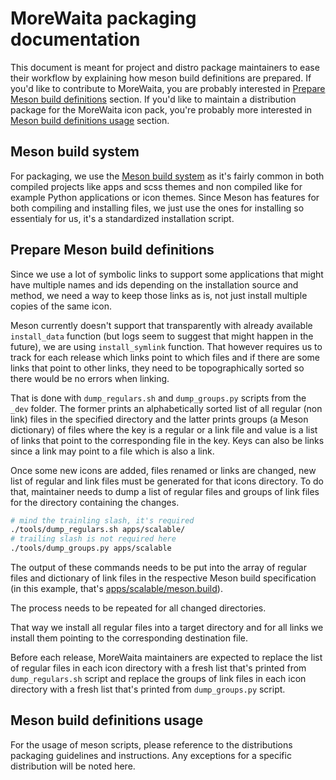 # MoreWaita packaging documentation

This document is meant for project and distro package maintainers to ease
their workflow by explaining how meson build definitions are prepared. If
you'd like to contribute to MoreWaita, you are probably interested in
[Prepare Meson build definitions](#prepare-meson-build-definitions) section.
If you'd like to maintain a distribution package for the MoreWaita icon pack,
you're probably more interested in
[Meson build definitions usage](#meson-build-definitions-usage) section.

## Meson build system

For packaging, we use the [Meson build system](https://mesonbuild.com)
as it's fairly common in both compiled projects like apps and scss themes
and non compiled like for example Python applications or icon themes.
Since Meson has features for both compiling and installing files, we just use the
ones for installing so essentialy for us, it's a standardized installation script.

## Prepare Meson build definitions

Since we use a lot of symbolic links to support some applications that
might have multiple names and ids depending on the installation source
and method, we need a way to keep those links as is, not
just install multiple copies of the same icon.

Meson currently doesn't support that transparently with already available
`install_data` function (but logs seem to suggest that might happen in the
future), we are using `install_symlink` function. That however requires
us to track for each release which links point to which files and if there are
some links that point to other links, they need to be topographically sorted
so there would be no errors when linking.

That is done with `dump_regulars.sh` and `dump_groups.py` scripts from the
`_dev` folder. The former prints an alphabetically sorted list of all regular
(non link) files in the specified directory and the latter prints groups
(a Meson dictionary) of files where the key is a regular or a link file and
value is a list of links that point to the corresponding file in the key.
Keys can also be links since a link may point to a file which is also a link.

Once some new icons are added, files renamed or links are changed, new
list of regular and link files must be generated for that icons directory.
To do that, maintainer needs to dump a list of regular files and groups
of link files for the directory containing the changes.

```bash
# mind the trainling slash, it's required
./tools/dump_regulars.sh apps/scalable/
# trailing slash is not required here
./tools/dump_groups.py apps/scalable
```

The output of these commands needs to be put into the array of regular
files and dictionary of link files in the respective Meson build
specification (in this example, that's
[apps/scalable/meson.build](./apps/scalable/meson.build)).

The process needs to be repeated for all changed directories.

That way we install all regular files into a target directory and for
all links we install them pointing to the corresponding destination file.

Before each release, MoreWaita maintainers are expected to replace the
list of regular files in each icon directory with a fresh list that's
printed from `dump_regulars.sh` script and replace the groups of link
files in each icon directory with a fresh list that's printed from
`dump_groups.py` script.

## Meson build definitions usage

For the usage of meson scripts, please reference to the distributions
packaging guidelines and instructions. Any exceptions for a specific
distribution will be noted here.
